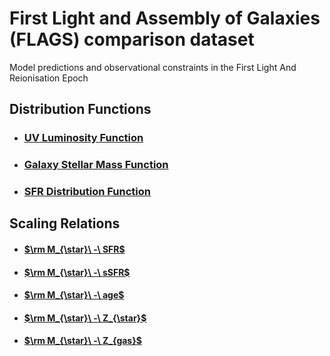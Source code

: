# First Light and Assembly of Galaxies (FLAGS) comparison dataset
Model predictions and observational constraints in the First Light And Reionisation Epoch


## Distribution Functions

- ### [UV Luminosity Function](docs/df/LUV.md)

- ### [Galaxy Stellar Mass Function](docs/df/Mstar.md)

- ### [SFR Distribution Function](docs/df/SFR.md)

## Scaling Relations

<!-- - #### [$\rm M_{\rm tot}\ -\ M_{\star}$](docs/sr/Mstar-SFR.md) -->

- #### [$\rm M_{\star}\ -\ SFR$](docs/sr/Mstar-SFR.md)
- #### [$\rm M_{\star}\ -\ sSFR$](docs/sr/Mstar-sSFR.md)
- #### [$\rm M_{\star}\ -\ age$](docs/sr/Mstar-age.md)
- #### [$\rm M_{\star}\ -\ Z_{\star}$](docs/sr/Mstar-Zstar.md)
- #### [$\rm M_{\star}\ -\ Z_{gas}$](docs/sr/Mstar-Zgas.md)
<!-- - #### [$\rm M_{\star}\ -\ r_{0.5,\star}$](docs/sr/Mstar-SFR.md)
- #### [$\rm M_{\star}\ -\ L_{UV}$](docs/sr/Mstar-SFR.md) -->

<!-- - #### [$\rm L_{UV}\ -\ \beta$](docs/sr/Mstar-SFR.md)
- #### [$\rm L_{UV}\ -\ r_{0.5,UV}$](docs/sr/Mstar-SFR.md)
- #### [$\rm L_{UV}\ -\ EW(OIII+H\beta)$](docs/sr/Mstar-SFR.md) -->

